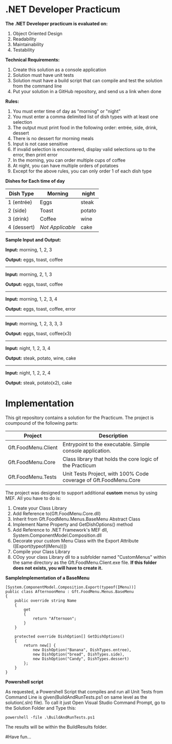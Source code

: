 # .NET Developer Practicum

**The .NET Developer practicum is evaluated on:**

1. Object Oriented Design
2. Readability
3. Maintainability
4. Testability

**Technical Requirements:**

1. Create this solution as a console application
2. Solution must have unit tests
3. Solution must have a build script that can compile and test the solution from the command line
4. Put your solution in a GitHub repository, and send us a link when done

**Rules:**

1. You must enter time of day as "morning" or "night"
2. You must enter a comma delimited list of dish types with at least one selection
3. The output must print food in the following order: entrée, side, drink, dessert
4. There is no dessert for morning meals
5. Input is not case sensitive
6. If invalid selection is encountered, display valid selections up to the error, then print error
7. In the morning, you can order multiple cups of coffee
8. At night, you can have multiple orders of potatoes
9. Except for the above rules, you can only order 1 of each dish type

**Dishes for Each time of day**

| Dish Type | Morning | night |
| --- | --- | --- |
| 1 (entrée) | Eggs | steak |
| 2 (side) | Toast | potato |
| 3 (drink) | Coffee | wine |
| 4 (dessert) | _Not Applicable_ | cake |

**Sample Input and Output:**


**Input:** morning, 1, 2, 3

**Output:** eggs, toast, coffee

---

**Input:** morning, 2, 1, 3

**Output:** eggs, toast, coffee

---


**Input:** morning, 1, 2, 3, 4

**Output:** eggs, toast, coffee, error

---


**Input:** morning, 1, 2, 3, 3, 3

**Output:** eggs, toast, coffee(x3)

---


**Input:** night, 1, 2, 3, 4

**Output:**  steak, potato, wine, cake

---


**Input:** night, 1, 2, 2, 4

**Output:** steak, potato(x2), cake


# Implementation

This git repository contains a solution for the Practicum. The project is coumpound of the following parts:

| Project | Description |
| --- | --- | 
| Gft.FoodMenu.Client | Entrypoint to the executable. Simple console application. | 
| Gft.FoodMenu.Core | Class library that holds the core logic of the Practicum | 
| Gft.FoodMenu.Tests | Unit Tests Project, with 100% Code coverage of Gft.FoodMenu.Core | 

The project was designed to support additional **custom** menus by using MEF. All you have to do is:

1. Create your Class Library
2. Add Reference to(Gft.FoodMenu.Core.dll)
3. Inherit from Gft.FoodMenu.Menus.BaseMenu Abstract Class
4. Implement Name Property and GetDishOptions() method
5. Add Reference to .NET Framework's MEF dll, System.ComponentModel.Composition.dll
6. Decorate your custom Menu Class with the Export Attribute ([Export(typeof(IMenu))])
7. Compile your Class Library
8. COoy your class Library dll to a subfolder named "CustomMenus" within the same directory as the Gft.FoodMenu.Client.exe file. **If this folder does not exists, you will have to create it.**

**SampleImplementation of a BaseMenu**
```cSharp
[System.ComponentModel.Composition.Export(typeof(IMenu))]
public class AfternoonMenu : Gft.FoodMenu.Menus.BaseMenu
{
    public override string Name
    {
        get
        {
            return "Afternoon";
        }
    }

    protected override DishOption[] GetDishOptions()
    {
        return new[] {
            new DishOption("Banana", DishTypes.entree),
            new DishOption("bread", DishTypes.side),
            new DishOption("Candy", DishTypes.dessert)
        };
    }
}
```


**Powershell script**

As requested, a Powershell Script that compiles and run all Unit Tests from Command Line is given(BuildAndRunTests.ps1 on same level as the solution(.sln) file).
To call it just Open Visual Studio Command Prompt, go to the Solution Folder and Type this:

```
powershell -file .\BuildAndRunTests.ps1
```

The results will be within the BuildResults folder.

#Have fun...
